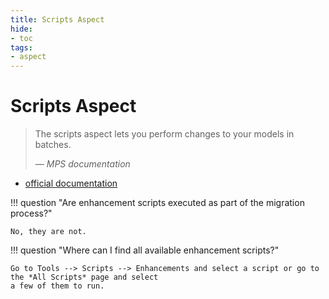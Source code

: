 ```yaml
---
title: Scripts Aspect
hide:
- toc
tags:
- aspect
---
```


# Scripts Aspect

> The scripts aspect lets you perform changes to your models in batches.
>
> — <cite>MPS documentation</cite>

- [official documentation](https://www.jetbrains.com/help/mps/scripts.html)

!!! question "Are enhancement scripts executed as part of the migration process?"

    No, they are not.

!!! question "Where can I find all available enhancement scripts?"

    Go to Tools --> Scripts --> Enhancements and select a script or go to the *All Scripts* page and select
    a few of them to run.